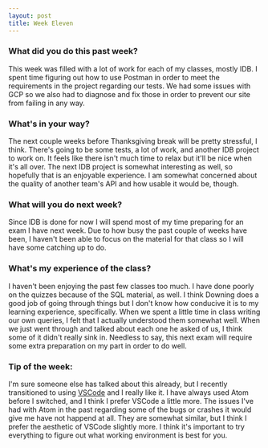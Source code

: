```yaml
---
layout: post
title: Week Eleven
---
```


### What did you do this past week?
This week was filled with a lot of work for each of my classes, mostly IDB. I spent time figuring out how to use Postman in order to meet the requirements in the project regarding our tests. We had some issues with GCP so we also had to diagnose and fix those in order to prevent our site from failing in any way.

### What's in your way?
The next couple weeks before Thanksgiving break will be pretty stressful, I think. There's going to be some tests, a lot of work, and another IDB project to work on. It feels like there isn't much time to relax but it'll be nice when it's all over. The next IDB project is somewhat interesting as well, so hopefully that is an enjoyable experience. I am somewhat concerned about the quality of another team's API and how usable it would be, though.

### What will you do next week?
Since IDB is done for now I will spend most of my time preparing for an exam I have next week. Due to how busy the past couple of weeks have been, I haven't been able to focus on the material for that class so I will have some catching up to do.

### What's my experience of the class?
I haven't been enjoying the past few classes too much. I have done poorly on the quizzes because of the SQL material, as well. I think Downing does a good job of going through things but I don't know how conducive it is to my learning experience, specifically. When we spent a little time in class writing our own queries, I felt that I actually understood them somewhat well. When we just went through and talked about each one he asked of us, I think some of it didn't really sink in. Needless to say, this next exam will require some extra preparation on my part in order to do well.

### Tip of the week:
I'm sure someone else has talked about this already, but I recently transitioned to using [VSCode](https://code.visualstudio.com/) and I really like it. I have always used Atom before I switched, and I think I prefer VSCode a little more. The issues I've had with Atom in the past regarding some of the bugs or crashes it would give me have not happend at all. They are somewhat similar, but I think I prefer the aesthetic of VSCode slightly more. I think it's important to try everything to figure out what working environment is best for you. 
